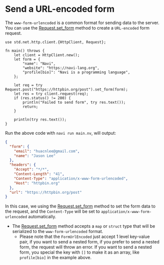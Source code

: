 # Send a URL-encoded form

The `www-form-urlencoded` is a common format for sending data to the server. You can use the [Request.set_form](/stdlib/std.net.http.client.Request#method.set_form) method to create a `URL-encoded` form request.

```nv,no_run
use std.net.http.client.{HttpClient, Request};

fn main() throws {
    let client = HttpClient.new();
    let form = {
        "name": "Navi",
        "website": "https://navi-lang.org",
        "profile[bio]": "Navi is a programming language",
    };

    let req = try Request.post("https://httpbin.org/post").set_form(form);
    let res = try client.request(req);
    if (res.status() != 200) {
        println("Failed to send form", try res.text());
        return;
    }

    println(try res.text());
}
```

Run the above code with `navi run main.nv`, will output:

```json
{
  "form": {
    "email": "huacnlee@gmail.com",
    "name": "Jason Lee"
  },
  "headers": {
    "Accept": "*/*",
    "Content-Length": "41",
    "Content-Type": "application/x-www-form-urlencoded",
    "Host": "httpbin.org"
  },
  "url": "https://httpbin.org/post"
}
```

In this case, we using the [Request.set_form](/stdlib/std.net.http.client.Request#method.set_form) method to set the form data to the request, and the `Content-Type` will be set to `application/x-www-form-urlencoded` automatically.

- The [Request.set_form](/stdlib/std.net.http.client.Request#method.set_form) method accepts a `map` or `struct` type that will be serialized to the `www-form-urlencoded` format.
  - Please note that the `FormUrlEncoded` just accept 1 level key-value pair, if you want to send a nested form, if you prefer to send a nested form, the request will throw an error. If you want to send a nested form, you special the key with `[]` to make it as an array, like `profile[bio]` in the example above.
